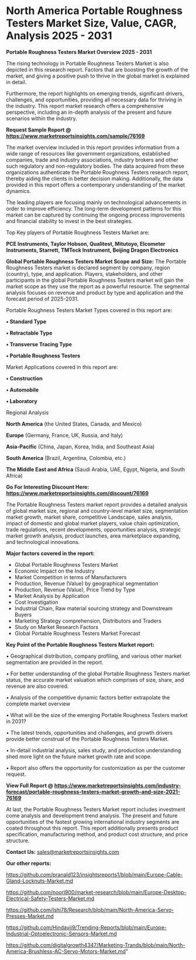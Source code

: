 # North America Portable Roughness Testers Market Size, Value, CAGR, Analysis 2025 - 2031

<Strong> Portable Roughness Testers Market Overview 2025 - 2031</strong>

The rising technology in Portable Roughness Testers Market is also depicted in this research report. Factors that are boosting the growth of the market, and giving a positive push to thrive in the global market is explained in detail.

Furthermore, the report highlights on emerging trends, significant drivers, challenges, and opportunities, providing all necessary data for thriving in the industry. This report market research offers a comprehensive perspective, including an in-depth analysis of the present and future scenarios within the industry.

<strong>Request Sample Report @ <a href=https://www.marketreportsinsights.com/sample/76169>https://www.marketreportsinsights.com/sample/76169</a></strong>

The market overview included in this report provides information from a wide range of resources like government organizations, established companies, trade and industry associations, industry brokers and other such regulatory and non-regulatory bodies. The data acquired from these organizations authenticate the Portable Roughness Testers research report, thereby aiding the clients in better decision making. Additionally, the data provided in this report offers a contemporary understanding of the market dynamics.

The leading players are focusing mainly on technological advancements in order to improve efficiency. The long-term development patterns for this market can be captured by continuing the ongoing process improvements and financial stability to invest in the best strategies.

Top Key players of Portable Roughness Testers Market are:

<strong>PCE Instruments, Taylor Hobson, Qualitest, Mitutoyo, Elcometer Instruments, Starrett, TMTeck Instrument, Beijing Dragon Electronics</strong>

<strong><b>Global Portable Roughness Testers Market Scope and Size:</b></strong>
The Portable Roughness Testers market is declared segment by company, region (country), type, and application. Players, stakeholders, and other participants in the global Portable Roughness Testers market will gain the market scope as they use the report as a powerful resource. The segmental analysis focuses on revenue and product by type and application and the forecast period of 2025-2031.

Portable Roughness Testers Market Types covered in this report are:

<strong>• Standard Type

• Retractable Type

• Transverse Tracing Type

• Portable Roughness Testers</strong>

Market Applications covered in this report are:

<strong>• Construction

• Automobile

• Laboratory</strong> 

Regional Analysis

<strong>North America</strong> (the United States, Canada, and Mexico)

<strong>Europe</strong> (Germany, France, UK, Russia, and Italy)

<strong>Asia-Pacific</strong> (China, Japan, Korea, India, and Southeast Asia)

<strong>South America</strong> (Brazil, Argentina, Colombia, etc.)

<strong>The Middle East and Africa</strong> (Saudi Arabia, UAE, Egypt, Nigeria, and South Africa)

<strong>Go For Interesting Discount Here: <a href=https://www.marketreportsinsights.com/discount/76169>https://www.marketreportsinsights.com/discount/76169</a></strong>

The Portable Roughness Testers market report provides a detailed analysis of global market size, regional and country-level market size, segmentation market growth, market share, competitive Landscape, sales analysis, impact of domestic and global market players, value chain optimization, trade regulations, recent developments, opportunities analysis, strategic market growth analysis, product launches, area marketplace expanding, and technological innovations.

<strong><b>Major factors covered in the report:</b></strong>
<ul>
  <li>Global Portable Roughness Testers Market </li>
  <li>Economic Impact on the Industry</li>
  <li>Market Competition in terms of Manufacturers</li>
  <li>Production, Revenue (Value) by geographical segmentation</li>
  <li>Production, Revenue (Value), Price Trend by Type</li>
  <li>Market Analysis by Application</li>
  <li>Cost Investigation</li>
  <li>Industrial Chain, Raw material sourcing strategy and Downstream Buyers</li>
  <li>Marketing Strategy comprehension, Distributors and Traders</li>
  <li>Study on Market Research Factors</li>
  <li>Global Portable Roughness Testers Market Forecast</li>
</ul>

<strong><b>Key Point of the Portable Roughness Testers Market report:</b></strong>

• Geographical distribution, company profiling, and various other market segmentation are provided in the report.

• For better understanding of the global Portable Roughness Testers market status, the accurate market valuation which comprises of size, share, and revenue are also covered.

• Analysis of the competitive dynamic factors better extrapolate the complete market overview

• What will be the size of the emerging Portable Roughness Testers market in 2031?

• The latest trends, opportunities and challenges, and growth drivers provide better construal of the Portable Roughness Testers Market.

• In-detail industrial analysis, sales study, and production understanding shed more light on the future market growth rate and scope.

• Report also offers the opportunity for customization as per the customer request.

<strong><b>View Full Report @ <a href=https://www.marketreportsinsights.com/industry-forecast/portable-roughness-testers-market-growth-and-size-2021-76169>https://www.marketreportsinsights.com/industry-forecast/portable-roughness-testers-market-growth-and-size-2021-76169</a></b></strong>


At last, the Portable Roughness Testers Market report includes investment come analysis and development trend analysis. The present and future opportunities of the fastest growing international industry segments are coated throughout this report. This report additionally presents product specification, manufacturing method, and product cost structure, and price structure.

<strong>Contact Us:</strong>
sales@marketreportsinsights.com

<strong>Our other reports:</strong>

<a href=https://github.com/pranald123/insightsreports1/blob/main/Europe-Cable-Gland-Locknuts-Market.md>https://github.com/pranald123/insightsreports1/blob/main/Europe-Cable-Gland-Locknuts-Market.md</a>

<a href=https://github.com/noori900/market-research/blob/main/Europe-Desktop-Electrical-Safety-Testers-Market.md>https://github.com/noori900/market-research/blob/main/Europe-Desktop-Electrical-Safety-Testers-Market.md</a>

<a href=https://github.com/Ishi78/Research/blob/main/North-America-Servo-Presses-Market.md>https://github.com/Ishi78/Research/blob/main/North-America-Servo-Presses-Market.md</a>

<a href=https://github.com/Hindavii9/Trending-Reports/blob/main/Europe-Industrial-Optoelectronic-Sensors-Market.md>https://github.com/Hindavii9/Trending-Reports/blob/main/Europe-Industrial-Optoelectronic-Sensors-Market.md</a>

<a href=https://github.com/digitalgrowth4347/Marketing-Trands/blob/main/North-America-Brushless-AC-Servo-Motors-Market.md>https://github.com/digitalgrowth4347/Marketing-Trands/blob/main/North-America-Brushless-AC-Servo-Motors-Market.md</a>"
